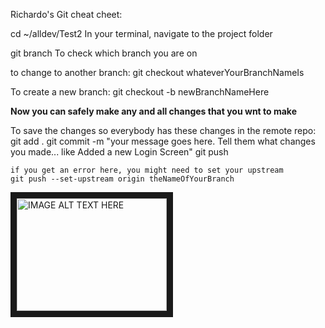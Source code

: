 Richardo's Git cheat cheet:


cd ~/alldev/Test2 			 In your terminal, navigate to the project folder

git branch					To check which branch you are on

to change to another branch:
	git checkout whateverYourBranchNameIs
	
To create a new branch:
	git checkout -b newBranchNameHere
	
**Now you can safely make any and all changes that you wnt to make**

To save the changes so everybody has these changes in the remote repo:
	git add .
	git commit -m "your message goes here. Tell them what changes you made... like Added a new Login Screen"
	git push
	
	if you get an error here, you might need to set your upstream
	git push --set-upstream origin theNameOfYourBranch

<a href="http://www.youtube.com/watch?feature=player_embedded&v=GhQdlIFylQ8
" target="_blank"><img src="http://img.youtube.com/vi/GhQdlIFylQ8/0.jpg" 
alt="IMAGE ALT TEXT HERE" width="240" height="180" border="10" /></a>

